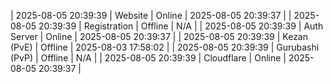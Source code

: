| 2025-08-05 20:39:39 | Website | Online | 2025-08-05 20:39:37 |
| 2025-08-05 20:39:39 | Registration | Offline | N/A |
| 2025-08-05 20:39:39 | Auth Server | Online | 2025-08-05 20:39:37 |
| 2025-08-05 20:39:39 | Kezan (PvE) | Offline | 2025-08-03 17:58:02 |
| 2025-08-05 20:39:39 | Gurubashi (PvP) | Offline | N/A |
| 2025-08-05 20:39:39 | Cloudflare | Online | 2025-08-05 20:39:37 |
